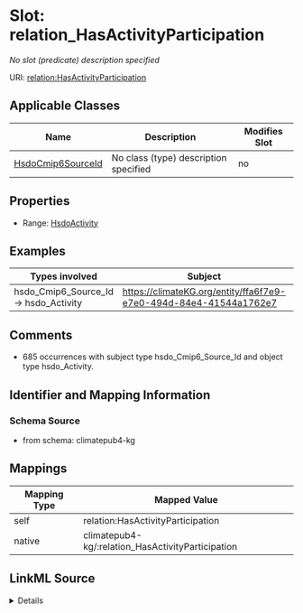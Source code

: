 

# Slot: relation_HasActivityParticipation


_No slot (predicate) description specified_





URI: [relation:HasActivityParticipation](http://relation.org/HasActivityParticipation)



<!-- no inheritance hierarchy -->





## Applicable Classes

| Name | Description | Modifies Slot |
| --- | --- | --- |
| [HsdoCmip6SourceId](../classes/HsdoCmip6SourceId.md) | No class (type) description specified |  no  |







## Properties

* Range: [HsdoActivity](../classes/HsdoActivity.md)






## Examples

| Types involved | Subject | Predicate | Object |
| --- | --- | --- | --- |
| hsdo_Cmip6_Source_Id → hsdo_Activity | https://climateKG.org/entity/ffa6f7e9-e7e0-494d-84e4-41544a1762e7 | relation:HasActivityParticipation | https://climateKG.org/entity/09347fb2-7842-4939-836e-6b8b2c35f5b1 |


## Comments

* 685 occurrences with subject type hsdo_Cmip6_Source_Id and object type hsdo_Activity.

## Identifier and Mapping Information







### Schema Source


* from schema: climatepub4-kg




## Mappings

| Mapping Type | Mapped Value |
| ---  | ---  |
| self | relation:HasActivityParticipation |
| native | climatepub4-kg/:relation_HasActivityParticipation |




## LinkML Source

<details>
```yaml
name: relation_HasActivityParticipation
description: No slot (predicate) description specified
comments:
- 685 occurrences with subject type hsdo_Cmip6_Source_Id and object type hsdo_Activity.
examples:
- description: hsdo_Cmip6_Source_Id → hsdo_Activity
  object:
    example_object: https://climateKG.org/entity/09347fb2-7842-4939-836e-6b8b2c35f5b1
    example_object_type: hsdo_Activity
    example_predicate: relation:HasActivityParticipation
    example_subject: https://climateKG.org/entity/ffa6f7e9-e7e0-494d-84e4-41544a1762e7
    example_subject_type: hsdo_Cmip6_Source_Id
from_schema: climatepub4-kg
rank: 1000
slot_uri: relation:HasActivityParticipation
alias: relation_HasActivityParticipation
domain_of:
- hsdo_Cmip6_Source_Id
range: hsdo_Activity

```
</details>
